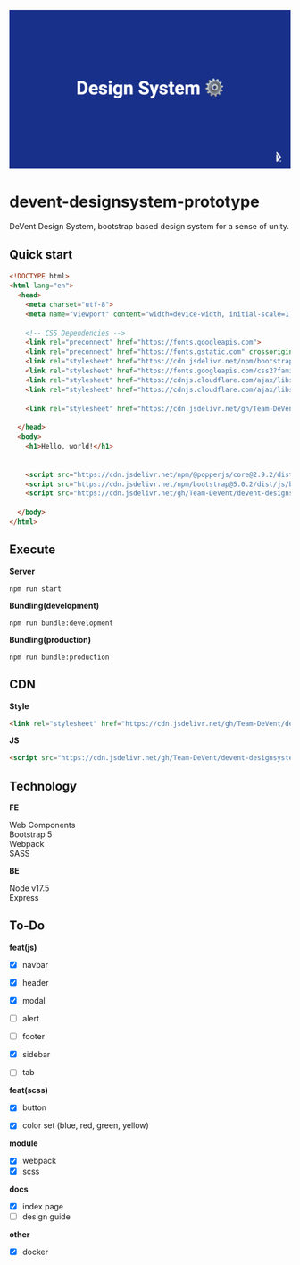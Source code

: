 ![ds](./head.png)

# devent-designsystem-prototype
DeVent Design System, bootstrap based design system for a sense of unity.


## Quick start

```html
<!DOCTYPE html>
<html lang="en">
  <head>
    <meta charset="utf-8">
    <meta name="viewport" content="width=device-width, initial-scale=1, shrink-to-fit=no">

    <!-- CSS Dependencies -->
    <link rel="preconnect" href="https://fonts.googleapis.com"> 
    <link rel="preconnect" href="https://fonts.gstatic.com" crossorigin> 
    <link rel="stylesheet" href="https://cdn.jsdelivr.net/npm/bootstrap@5.0.2/dist/css/bootstrap.min.css" integrity="sha384-EVSTQN3/azprG1Anm3QDgpJLIm9Nao0Yz1ztcQTwFspd3yD65VohhpuuCOmLASjC" crossorigin="anonymous">
    <link rel="stylesheet" href="https://fonts.googleapis.com/css2?family=Noto+Sans+KR:wght@400;500;700&display=swap">
    <link rel="stylesheet" href="https://cdnjs.cloudflare.com/ajax/libs/font-awesome/5.8.2/css/all.min.css"/>
    <link rel="stylesheet" href="https://cdnjs.cloudflare.com/ajax/libs/rainbow/1.2.0/themes/github.min.css" integrity="sha512-dqCmbGxLwDqQYmI+Dr0LAWG21trYGnqIaw+yuyfmLXTmb8tiZyvOeqQqmJbZWv7UpzUeRV9Zj6QTKMw4eMSiHw==" crossorigin="anonymous" referrerpolicy="no-referrer" />

    <link rel="stylesheet" href="https://cdn.jsdelivr.net/gh/Team-DeVent/devent-designsystem/dist/style.css"/>

  </head>
  <body>
    <h1>Hello, world!</h1>


    <script src="https://cdn.jsdelivr.net/npm/@popperjs/core@2.9.2/dist/umd/popper.min.js" integrity="sha384-IQsoLXl5PILFhosVNubq5LC7Qb9DXgDA9i+tQ8Zj3iwWAwPtgFTxbJ8NT4GN1R8p" crossorigin="anonymous"></script>
    <script src="https://cdn.jsdelivr.net/npm/bootstrap@5.0.2/dist/js/bootstrap.min.js" integrity="sha384-cVKIPhGWiC2Al4u+LWgxfKTRIcfu0JTxR+EQDz/bgldoEyl4H0zUF0QKbrJ0EcQF" crossorigin="anonymous"></script>
    <script src="https://cdn.jsdelivr.net/gh/Team-DeVent/devent-designsystem/dist/main.js"></script>

  </body>
</html>
```

## Execute

**Server**

```
npm run start
```

**Bundling(development)**

```
npm run bundle:development
```

**Bundling(production)**

```
npm run bundle:production
```

## CDN

**Style**

```html
<link rel="stylesheet" href="https://cdn.jsdelivr.net/gh/Team-DeVent/devent-designsystem/dist/style.css"/>
```

**JS**

```html
<script src="https://cdn.jsdelivr.net/gh/Team-DeVent/devent-designsystem/dist/main.js"></script>
```


## Technology

**FE**

Web Components  
Bootstrap 5  
Webpack  
SASS  


**BE**

Node v17.5  
Express  


## To-Do

**feat(js)**

* [x] navbar
* [x] header
* [x] modal
* [ ] alert
* [ ] footer
* [x] sidebar
* [ ] tab


**feat(scss)**

* [x] button
* [x] color set (blue, red, green, yellow)


**module**

* [x] webpack
* [x] scss

**docs**

* [x] index page
* [ ] design guide

**other**

* [x] docker 